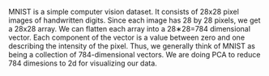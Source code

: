 MNIST is a simple computer vision dataset. It consists of 28x28 pixel images of handwritten digits.
Since each image has 28 by 28 pixels, we get a 28x28 array. We can flatten each array into a 28∗28=784 dimensional vector. 
Each component of the vector is a value between zero and one describing the intensity of the pixel.
Thus, we generally think of MNIST as being a collection of 784-dimensional vectors.
We are doing PCA to reduce 784 dimesions to 2d for visualizing our data.
